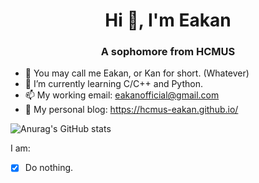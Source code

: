 <h1 align="center">Hi 👋, I'm Eakan</h1>
<h3 align="center">A sophomore from HCMUS</h3>

- 👯 You may call me Eakan, or Kan for short. (Whatever)
- 🌱 I’m currently learning C/C++ and Python.
- 📫 My working email: eakanofficial@gmail.com
- 🤡 My personal blog: https://hcmus-eakan.github.io/

![Anurag's GitHub stats](https://github-readme-stats.vercel.app/api?username=HCMUS-Eakan&show_icons=true&theme=radical)

I am:
- [x] Do nothing.
